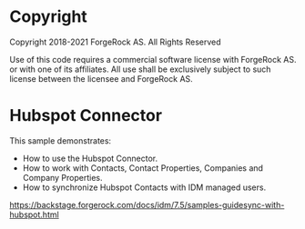 Copyright
=============
Copyright 2018-2021 ForgeRock AS. All Rights Reserved

Use of this code requires a commercial software license with ForgeRock AS.
or with one of its affiliates. All use shall be exclusively subject
to such license between the licensee and ForgeRock AS.

Hubspot Connector
=============================

This sample demonstrates:
 * How to use the Hubspot Connector.
 * How to work with Contacts, Contact Properties, Companies and Company Properties.
 * How to synchronize Hubspot Contacts with IDM managed users.
  
https://backstage.forgerock.com/docs/idm/7.5/samples-guidesync-with-hubspot.html